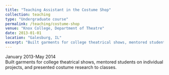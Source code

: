 ```yaml
---
title: "Teaching Assistant in the Costume Shop"
collection: teaching
type: "Undergraduate course"
permalink: /teaching/costume-shop
venue: "Knox College, Department of Theatre"
date: 2013-01-01
location: "Galesburg, IL"
excerpt: "Built garments for college theatrical shows, mentored students on individual projects, and presented costume research to classes."
---
```


January 2013-May 2014  
Built garments for college theatrical shows, mentored students on individual projects, and presented costume research to classes.
